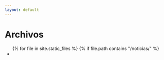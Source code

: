 ```yaml
---
layout: default
---
```


# Archivos

<ul>
{% for file in site.static_files %}
  {% if file.path contains "/noticias/" %}
    <li><a href="{{ site.baseurl'/noticias/' }}</a></li>
  {% endif %}
{% endfor %}
</ul>
